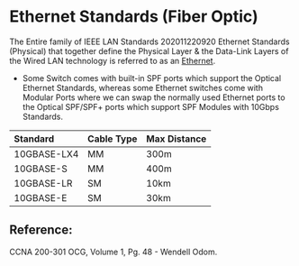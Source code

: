 # Ethernet Standards \(Fiber Optic\)

The Entire family of IEEE LAN Standards 202011220920 Ethernet Standards \(Physical\) that together define the Physical Layer & the Data-Link Layers of the Wired LAN technology is referred to as an [Ethernet](untitled-20.md).

* Some Switch comes with built-in SPF ports which support the Optical Ethernet Standards, whereas some Ethernet switches come with Modular Ports where we can swap the normally used Ethernet ports to the Optical SPF/SPF+ ports which support SPF Modules with 10Gbps Standards.

| Standard | Cable Type | Max Distance |
| :--- | :--- | :--- |
| 10GBASE-LX4 | MM | 300m |
| 10GBASE-S | MM | 400m |
| 10GBASE-LR | SM | 10km |
| 10GBASE-E | SM | 30km |

## Reference:

CCNA 200-301 OCG, Volume 1, Pg. 48 - Wendell Odom.

